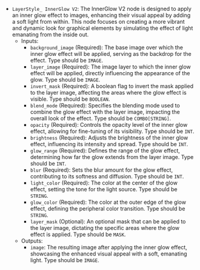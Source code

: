 - `LayerStyle_ InnerGlow V2`: The InnerGlow V2 node is designed to apply an inner glow effect to images, enhancing their visual appeal by adding a soft light from within. This node focuses on creating a more vibrant and dynamic look for graphical elements by simulating the effect of light emanating from the inside out.
    - Inputs:
        - `background_image` (Required): The base image over which the inner glow effect will be applied, serving as the backdrop for the effect. Type should be `IMAGE`.
        - `layer_image` (Required): The image layer to which the inner glow effect will be applied, directly influencing the appearance of the glow. Type should be `IMAGE`.
        - `invert_mask` (Required): A boolean flag to invert the mask applied to the layer image, affecting the areas where the glow effect is visible. Type should be `BOOLEAN`.
        - `blend_mode` (Required): Specifies the blending mode used to combine the glow effect with the layer image, impacting the overall look of the effect. Type should be `COMBO[STRING]`.
        - `opacity` (Required): Controls the opacity level of the inner glow effect, allowing for fine-tuning of its visibility. Type should be `INT`.
        - `brightness` (Required): Adjusts the brightness of the inner glow effect, influencing its intensity and spread. Type should be `INT`.
        - `glow_range` (Required): Defines the range of the glow effect, determining how far the glow extends from the layer image. Type should be `INT`.
        - `blur` (Required): Sets the blur amount for the glow effect, contributing to its softness and diffusion. Type should be `INT`.
        - `light_color` (Required): The color at the center of the glow effect, setting the tone for the light source. Type should be `STRING`.
        - `glow_color` (Required): The color at the outer edge of the glow effect, defining the peripheral color transition. Type should be `STRING`.
        - `layer_mask` (Optional): An optional mask that can be applied to the layer image, dictating the specific areas where the glow effect is applied. Type should be `MASK`.
    - Outputs:
        - `image`: The resulting image after applying the inner glow effect, showcasing the enhanced visual appeal with a soft, emanating light. Type should be `IMAGE`.
